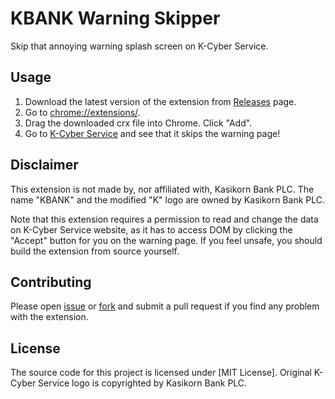 KBANK Warning Skipper
=====================

Skip that annoying warning splash screen on K-Cyber Service.

Usage
-----

1. Download the latest version of the extension from [Releases] page.
2. Go to [chrome://extensions/](chrome://extensions/).
3. Drag the downloaded crx file into Chrome. Click "Add".
4. Go to [K-Cyber Service] and see that it skips the warning page!

[Releases]: https://github.com/sikachu/kbank-warning-skipper/releases
[K-Cyber Service]: https://online.kasikornbankgroup.com/K-Online/login.jsp

Disclaimer
----------

This extension is not made by, nor affiliated with, Kasikorn Bank PLC. The name
"KBANK" and the modified "K" logo are owned by Kasikorn Bank PLC.

Note that this extension requires a permission to read and change the data on
K-Cyber Service website, as it has to access DOM by clicking the "Accept"
button for you on the warning page. If you feel unsafe, you should build the
extension from source yourself.

Contributing
------------

Please open [issue] or [fork] and submit a pull request if you find any problem
with the extension.

[issue]: https://github.com/sikachu/kbank-warning-skipper/issues/new
[fork]: https://github.com/sikachu/kbank-warning-skipper/fork

License
-------

The source code for this project is licensed under [MIT License]. Original
K-Cyber Service logo is copyrighted by Kasikorn Bank PLC.
